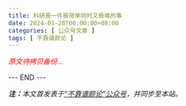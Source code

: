 ```yaml
---
title: 科研是一件极简单同时又极难的事
date: 2024-01-28T00:00:00+08:00
categories: [ 公众号文章 ]
tags: [ 不靠谱颜论 ]
---
```


<font color=red><i>原文待拷贝备份...</i></font>

<div class="p-5 text-center">--- END ---</div>

<i><b>注：</b>本文首发表于[“不靠谱颜论”公众号](https://mp.weixin.qq.com/s/wI7_CG9QAdBs93k3cLbAxg)，并同步至本站。</i>
